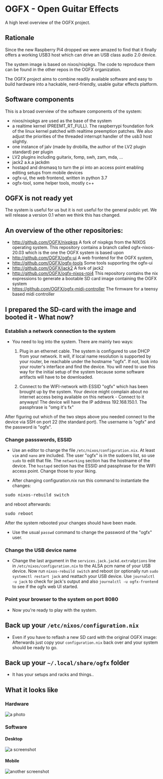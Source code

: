 # OGFX - Open Guitar Effects

A high level overview of the OGFX project.

## Rationale

Since the new Raspberry Pi4 dropped we were amazed to find that it finally offers a working USB3 host which can drive an USB class audio 2.0 device. 

The system image is based on nixos/nixpkgs. The code to reproduce them can be found in the other repos in the OGFX organization.

The OGFX project aims to combine readily available software and easy to build hardware into a hackable, nerd-friendly, usable guitar effects platform.

## Software components

This is a broad overview of the software components of the system:

* nixos/nixpkgs are used as the base of the system
* a realtime kernel (PREEMT_RT_FULL). The raspberrypi foundation fork of the linux kernel patched with realtime preemption patches. We also adjust the priorities of the threaded interrupt handler of the usb3 host slightly.
* one instance of jalv (made by drobilla, the author of the LV2 plugin standard) per plugin
* LV2 plugins including guitarix, fomp, swh, zam, mda, ...
* jack2 a.k.a jackdm
* hostapd and dnsmasq to turn the pi into an access point enabling editing setups from mobile devices
* ogfx-ui, the web frontend, written in python 3.7
* ogfx-tool, some helper tools, mostly c++

## OGFX is not ready yet

The system is useful for us but it is not useful for the general public yet. We will release a version 0.1 when we think this has changed.

## An overview of the other repositories:

- http://github.com/OGFX/nixpkgs A fork of nixpkgs from the NIXOS operating system. This repository contains a branch called ogfx-nixos-20.03 which is the one the OGFX system is based upon
- http://github.com/OGFX/ogfx-ui A web frontend for the OGFX system,
- http://github.com/OGFX/ogfx-tools Some tools supporting the ogfx-ui
- http://github.com/OGFX/jack2 A fork of jack2
- http://github.com/OGFX/ogfx-nixos-rpi4 This repository contains the nix expressions to generate a bootable SD card image containing the OGFX system
- https://github.com/OGFX/ogfx-midi-controller The firmware for a teensy based midi controller

## I prepared the SD-card with the image and booted it - What now?

### Establish a network connection to the system

- You need to log into the system. There are mainly two ways:

  1. Plug in an ethernet cable. The system is configured to use DHCP from your network. It will, if local name resolution is supported by your router, be reachable under the hostname "ogfx". If not, look into your router's interface and find the device. You will need to use this way for the initial setup of the system because some software artifacts will have to be downloaded.
  
  2. Connect to the WIFI-network with ESSID "ogfx" which has been brought up by the system. Your device might complain about no internet access being available on this network - Connect to it anyways! The device will have the IP address 192.168.150.1. The passphrase is "omg it's fx"
  
After figuring out which of the two steps above you needed connect to the device via SSH on port 22 (the standard port). The username is "ogfx" and the password is "ogfx".

### Change passswords, ESSID

- Use an editor to change the file <code>/etc/nixos/configuration.nix</code>. At least <code>vim</code> and <code>nano</code> are included. The user "ogfx" is in the sudoers list, so use <code>sudo</code> to edit that file. The <code>networking</code> section has the hostname of the device. The <code>hostapd</code> section has the ESSID and passphrase for the WIFI access point. Change those to your liking.

- After changing configuration.nix run this command to instantiate the changes:

<pre>
sudo nixos-rebuild switch
</pre>

and reboot afterwards:

<pre>
sudo reboot
</pre>

After the system rebooted your changes should have been made. 

- Use the usual <code>passwd</code> command to change the password of the "ogfx" user.

### Change the USB device name

- Change the last argument in the <code>services.jack.jackd.extraOptions</code> line in <code>/etc/nixos/configuration.nix</code> to the ALSA pcm name of your USB device. Now run <code>nixos-rebuild switch</code> and reboot (or optionally run <code>sudo systemctl restart jack</code> and reattach your USB device. Use <code>journalctl -u jack</code> to check for jack's output and also <code>journalctl -u ogfx-frontend</code> to see if the ogfx web UI started.

### Point your browser to the system on port 8080

- Now you're ready to play with the system.

## Back up your <code>/etc/nixos/configuration.nix</code>

- Even if you have to reflash a new SD card with the original OGFX image: Afterwards just copy your <code>configuration.nix</code> back over and your system should be ready to go. 

## Back up your <code>~/.local/share/ogfx</code> folder

- It has your setups and racks and things..

## What it looks like

### Hardware

![a photo](https://github.com/OGFX/ogfx-overview/raw/master/IMG_20200421_123438.jpg)

### Software

#### Desktop

![a screenshot](https://github.com/OGFX/ogfx-overview/raw/master/pic-20200718-070746.png)

#### Mobile

![another screenshot](https://github.com/OGFX/ogfx-overview/raw/master/Screenshot_20200718-073747_Firefox.png)

